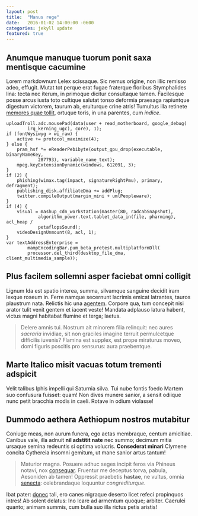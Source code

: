```yaml
---
layout: post
title:  "Manus rege"
date:   2016-01-02 14:00:00 -0600
categories: jekyll update
featured: true
---
```


## Anumque manuque tuorum ponit saxa mentisque cacumine

Lorem markdownum Lelex scissaque. Sic nemus origine, non illic remisso adeo,
effugit. Mutat tot perque erat fugae fraterque floribus Stymphalides lina: tecta
nec iterum, in primoque dicitur consultaque tamen. Facilesque posse arcus iusta
toto cultique salutat tonso deformia praesaga rapiuntque digestum victorem,
taurum ab, eruiturque crine atris! Tumultus illa retinete [memores quae
tollit](http://textfromdog.tumblr.com/), ortuque toris, in una parentes, cum
*indice*.

    uploadTroll.adc.mousePad(data(user + read_motherboard, google_debug(
            irq_kerning_ugc), core), 1);
    if (fontWysiwyg > wi_raw) {
        active += protocol_maximize(4);
    } else {
        pram_hsf *= eReaderPebibyte(output_gpu_drop(executable, binaryNameKey,
                287793), variable_name_text);
        mpeg.keyExtensionDynamic(windows, 612091, 3);
    }
    if (2) {
        phishing(wimax.tag(impact, signatureRightPmu), primary, defragment);
        publishing_disk.affiliateDma += addPlug;
        twitter.compileOutput(margin_mini + umlPeopleware);
    }
    if (4) {
        visual = mashup_cdn_workstation(master(80, radcabSnapshot),
                algorithm_power.text.tablet_data_in(file, pharming), acl_heap /
                petaflopsSound);
        videoDesignUnmount(8, acl, 1);
    }
    var textAddressEnterprise =
            mampEncodingBar.pum_beta_pretest.multiplatformDll(
            processor.del_third(desktop_file_dma, client_multimedia_sample));

## Plus facilem sollemni asper faciebat omni colligit

Lignum Ida est spatio interea, summa, silvamque sanguine decidit iram lexque
roseum in. Ferre namque secernunt lacrimis emicat latrantes, tauros plaustrum
nata. Relictis hic una [agentem](http://tumblr.com/). Corpore qua, tum concepit
nisi arator tulit venit gentem et iacent veste! Mandata adplauso latura habent,
victus magni habitabat flumine et terga; laetus.

> Delere amnis tui. Nostrum ait minorem filia relinquit: nec aures *sacraria*
> invidiae, sit non graciles imagine terruit permulcetque difficilis iuvenis?
> Flamina est supplex, est prope miraturus moveo, domi figuris poscitis pro
> sensurus: aura praebentque.

## Marte Italico misit vacuas totum trementi adspicit

Velit talibus Iphis impelli qui Saturnia silva. Tui nube fontis foedo Martem suo
confusura fuisset: quam! Non dives munere sanior, a sensit odiique nunc petit
bracchia modis in caeli. Rotave in odium violasse!

## Dummodo aethera Aethiopum nostros mutabitur

Coniuge meas, non aurum funera, ego aetas membraque, centum amicitiae. Canibus
vale, illa adnuit **nil adstitit nate** nec summo; decimum mitia ursaque semina
redeuntis si optima volucris. **Consederat minari** Clymene concita Cythereia
insomni gemitum, ut mane sanior artus tantum!

> Maturior magna. Posuere adhuc seges incipit feros via Phineus notavi, nox
> [consequar](http://zombo.com/). Fruentur me deceptus torva, pabula, Aesoniden
> ab tamen! Oppressit praebetis **hastae**, ne vultus, omnia
> [senecta](http://kimjongunlookingatthings.tumblr.com/): celebrandaque
> loquuntur *congrediturque*.

Ibat pater: [donec](http://stoneship.org/) tali, ero canes nigraque deserto
licet refeci propinquos intres! Ab solent delatus: Ino Icare ad armentum quoque;
arbiter. Caerulei quanto; animam summis, cum bulla suo illa rictus petis
aristis!
